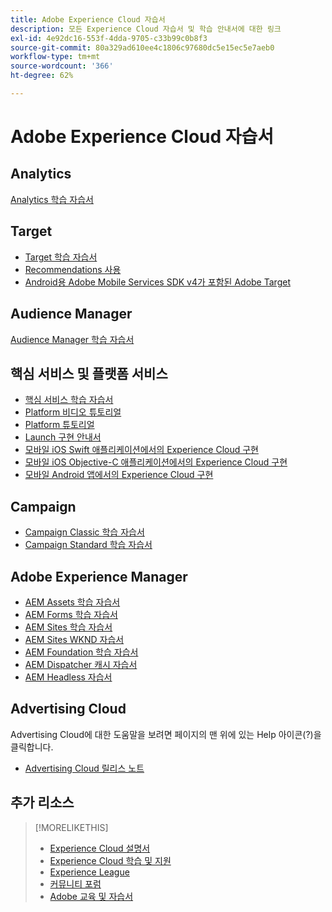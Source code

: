 ```yaml
---
title: Adobe Experience Cloud 자습서
description: 모든 Experience Cloud 자습서 및 학습 안내서에 대한 링크
exl-id: 4e92dc16-553f-4dda-9705-c33b99c0b8f3
source-git-commit: 80a329ad610ee4c1806c97680dc5e15ec5e7aeb0
workflow-type: tm+mt
source-wordcount: '366'
ht-degree: 62%

---
```


# Adobe Experience Cloud 자습서

## Analytics

[Analytics 학습 자습서](https://experienceleague.adobe.com/docs/analytics-learn/tutorials/overview.html?lang=en)

## Target

* [Target 학습 자습서](https://experienceleague.adobe.com/docs/target-learn/tutorials/overview.html?lang=en)
* [Recommendations 사용](https://experienceleague.adobe.com/docs/target-learn/tutorials/recommendations/use-recommendations-offers.html)
* [Android용 Adobe Mobile Services SDK v4가 포함된 Adobe Target](https://experienceleague.adobe.com/docs/target-learn/tutorials/mobile/overview.html)

## Audience Manager

[Audience Manager 학습 자습서](https://experienceleague.adobe.com/docs/audience-manager-learn/tutorials/overview.html?lang=en)

## 핵심 서비스 및 플랫폼 서비스

* [핵심 서비스 학습 자습서](https://experienceleague.adobe.com/docs/core-services-learn/tutorials/overview.html?lang=ko-KR)
* [Platform 비디오 튜토리얼](https://experienceleague.adobe.com/docs/platform-learn/tutorials/overview.html?lang=en)
* [Platform 튜토리얼](https://experienceleague.adobe.com/docs/experience-platform/tutorials/home.html?lang=en)
* [Launch 구현 안내서](https://experienceleague.adobe.com/docs/core-services-learn/implementing-in-websites-with-launch/index.html?lang=en)
* [모바일 iOS Swift 애플리케이션에서의 Experience Cloud 구현](https://experienceleague.adobe.com/docs/core-services-learn/implementing-in-mobile-ios-swift-apps-with-launch/index.html?lang=en)
* [모바일 iOS Objective-C 애플리케이션에서의 Experience Cloud 구현](https://experienceleague.adobe.com/docs/core-services-learn/implementing-in-mobile-ios-objective-c-apps-with-launch/index.html?lang=en)
* [모바일 Android 앱에서의 Experience Cloud 구현](https://experienceleague.adobe.com/docs/core-services-learn/implementing-in-mobile-android-apps-with-launch/index.html?lang=en)

## Campaign

* [Campaign Classic 학습 자습서](https://experienceleague.adobe.com/docs/campaign-classic-learn/tutorials/overview.html?lang=en)
* [Campaign Standard 학습 자습서](https://experienceleague.adobe.com/docs/campaign-standard-learn/tutorials/overview.html?lang=ko-KR)

## Adobe Experience Manager

* [AEM Assets 학습 자습서](https://experienceleague.adobe.com/docs/experience-manager-learn/assets/overview.html?lang=en)
* [AEM Forms 학습 자습서](https://experienceleague.adobe.com/docs/experience-manager-learn/forms/overview.html?lang=en)
* [AEM Sites 학습 자습서](https://experienceleague.adobe.com/docs/experience-manager-learn/sites/overview.html?lang=en)
* [AEM Sites WKND 자습서](https://experienceleague.adobe.com/docs/experience-manager-learn/getting-started-wknd-tutorial-develop/overview.html?lang=en)
* [AEM Foundation 학습 자습서](https://experienceleague.adobe.com/docs/experience-manager-learn/assets/overview.html?lang=en)
* [AEM Dispatcher 캐시 자습서](https://experienceleague.adobe.com/docs/experience-manager-learn/dispatcher-tutorial/overview.html?lang=en)
* [AEM Headless 자습서](https://experienceleague.adobe.com/docs/experience-manager-learn/getting-started-with-aem-headless/overview.html?lang=en)

## Advertising Cloud

Advertising Cloud에 대한 도움말을 보려면 페이지의 맨 위에 있는 Help 아이콘(?)을 클릭합니다.

* [Advertising Cloud 릴리스 노트](https://experienceleague.adobe.com/docs/release-notes/experience-cloud/current.html?lang=ko-KR)

## 추가 리소스

>[!MORELIKETHIS]
>
>* [Experience Cloud 설명서](https://experienceleague.adobe.com/docs/experience-cloud/user-guides/home.html?lang=en)
>* [Experience Cloud 학습 및 지원](https://experienceleague.adobe.com/docs/)
>* [Experience League](https://experienceleague.adobe.com/)
>* [커뮤니티 포럼](https://forums.adobe.com/community/experience-cloud/)
>* [Adobe 교육 및 자습서](https://helpx.adobe.com/kr/learning.html?promoid=KAUDK)

